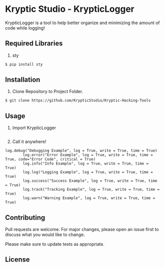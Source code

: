 # Kryptic Studio - KrypticLogger

KrypticLogger is a tool to help better organize and minimizing the amount of code while logging!

## Required Libraries

1. sty
```bash
$ pip install sty
```

## Installation

1. Clone Repository to Project Folder.


```bash
$ git clone https://github.com/KrypticStudio/Kryptic-Hacking-Tools
```

## Usage
1. Import KrypticLogger
```import from KrypticLogger.logger import log
```
2. Call it anywhere!
```#Example
log.debug("Debugging Example", log = True, write = True, time = True)
        log.error("Error Example", log = True, write = True, time = True, code="Error Code", critical = True)
        log.info("Info Example", log = True, write = True, time = True)
        log.log("Logging Example", log = True, write = True, time = True)
        log.success("Success Example", log = True, write = True, time = True)
        log.track("Tracking Example", log = True, write = True, time = True)
        log.warn("Warning Example", log = True, write = True, time = True)
```
## Contributing
Pull requests are welcome. For major changes, please open an issue first to discuss what you would like to change.

Please make sure to update tests as appropriate.

## License
